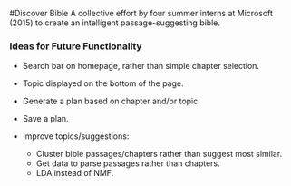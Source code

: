 #Discover Bible
A collective effort by four summer interns at Microsoft (2015) to create an intelligent passage-suggesting bible.

### Ideas for Future Functionality

* Search bar on homepage, rather than simple chapter selection.

* Topic displayed on the bottom of the page.

* Generate a plan based on chapter and/or topic.

* Save a plan.

* Improve topics/suggestions:
  * Cluster bible passages/chapters rather than suggest most similar.
  * Get data to parse passages rather than chapters.
  * LDA instead of NMF.
